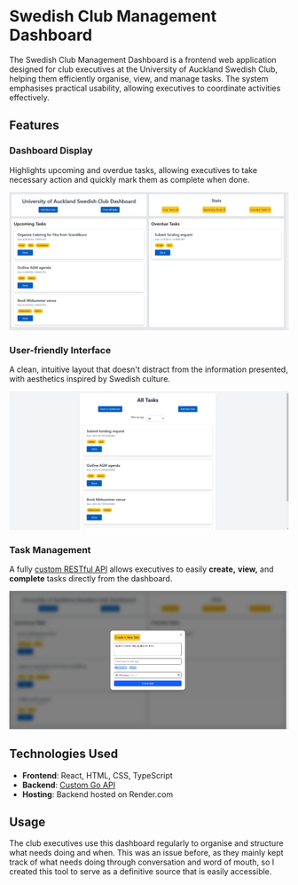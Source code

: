 # Swedish Club Management Dashboard  

The Swedish Club Management Dashboard is a frontend web application designed for club executives at the University of Auckland Swedish Club,
helping them efficiently organise, view, and manage tasks. The system emphasises practical usability, allowing executives to coordinate activities effectively.


## Features


<h3>Dashboard Display</h3> 
<p>Highlights upcoming and overdue tasks, allowing executives to take necessary action and quickly mark them as complete when done.</p> 
<img src="src/assets/img/Dashboard.png" alt="Dashboard" ">



<h3>User-friendly Interface</h3>
<p>A clean, intuitive layout that doesn't distract from the information presented, with aesthetics inspired by Swedish culture.</p>
  <img src="src/assets/img/AllTasks.png" alt="All Tasks Page" ">



<h3>Task Management</h3>
<p>A fully <a href="https://github.com/samrichell-smith/Swedish-Club-Management-API" target="_blank">custom RESTful API</a> allows executives to easily
  <strong>create,</strong> <strong>view,</strong> and <strong>complete</strong> tasks directly from the dashboard.</p>
<img src="src/assets/img/TaskCreation.png" alt="Task Creation Screen" ">

## Technologies Used

- **Frontend**: React, HTML, CSS, TypeScript
- **Backend**: <a href="https://github.com/samrichell-smith/Swedish-Club-Management-API" target="_blank">Custom Go API</a>
- **Hosting**: Backend hosted on Render.com

## Usage

The club executives use this dashboard regularly to organise and structure what needs doing and when. This was an issue before, as they mainly kept track of what needs doing through conversation and word of mouth, so I created this tool to serve as a definitive source that is easily accessible.
